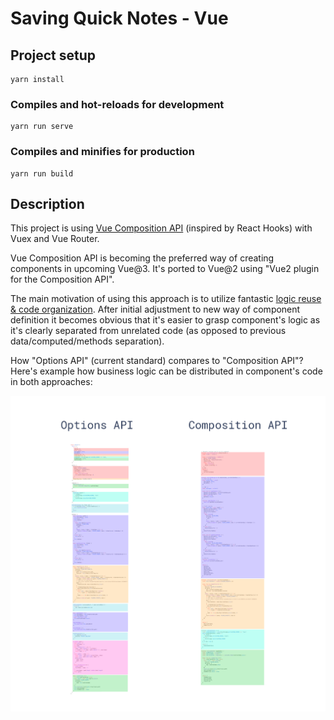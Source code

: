 # Saving Quick Notes - Vue

## Project setup
```
yarn install
```

### Compiles and hot-reloads for development
```
yarn run serve
```

### Compiles and minifies for production
```
yarn run build
```

## Description
This project is using [Vue Composition API](https://vue-composition-api-rfc.netlify.com) (inspired by React Hooks) with Vuex and Vue Router.

Vue Composition API is becoming the preferred way of creating components in upcoming Vue@3. It's ported to Vue@2 using "Vue2 plugin for the Composition API".

The main motivation of using this approach is to utilize fantastic [logic reuse & code organization](https://vue-composition-api-rfc.netlify.com/#logic-reuse-code-organization). After initial adjustment to new way of component definition it becomes obvious that it's easier to grasp component's logic as it's clearly separated from unrelated code (as opposed to previous data/computed/methods separation). 

How "Options API" (current standard) compares to "Composition API"? Here's example how business logic can be distributed in component's code in both approaches:

![saving-quick-notes-vue](public/explanation.png)
